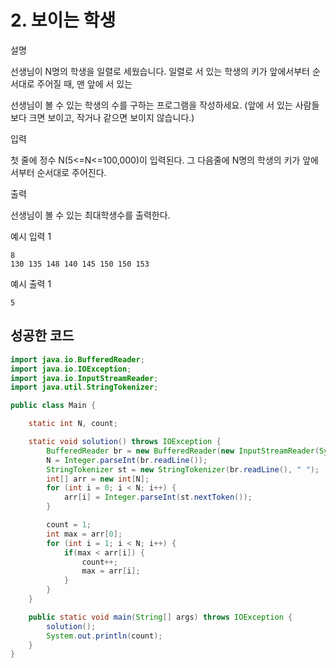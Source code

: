 # 2. 보이는 학생

설명

선생님이 N명의 학생을 일렬로 세웠습니다. 일렬로 서 있는 학생의 키가 앞에서부터 순서대로 주어질 때, 맨 앞에 서 있는

선생님이 볼 수 있는 학생의 수를 구하는 프로그램을 작성하세요. (앞에 서 있는 사람들보다 크면 보이고, 작거나 같으면 보이지 않습니다.)



입력

첫 줄에 정수 N(5<=N<=100,000)이 입력된다. 그 다음줄에 N명의 학생의 키가 앞에서부터 순서대로 주어진다.



출력

선생님이 볼 수 있는 최대학생수를 출력한다.



예시 입력 1 

```
8
130 135 148 140 145 150 150 153
```

예시 출력 1

```
5
```



## 성공한 코드

~~~java
import java.io.BufferedReader;
import java.io.IOException;
import java.io.InputStreamReader;
import java.util.StringTokenizer;

public class Main {

    static int N, count;

    static void solution() throws IOException {
        BufferedReader br = new BufferedReader(new InputStreamReader(System.in));
        N = Integer.parseInt(br.readLine());
        StringTokenizer st = new StringTokenizer(br.readLine(), " ");
        int[] arr = new int[N];
        for (int i = 0; i < N; i++) {
            arr[i] = Integer.parseInt(st.nextToken());
        }

        count = 1;
        int max = arr[0];
        for (int i = 1; i < N; i++) {
            if(max < arr[i]) {
                count++;
                max = arr[i];
            }
        }
    }

    public static void main(String[] args) throws IOException {
        solution();
        System.out.println(count);
    }
}
~~~

